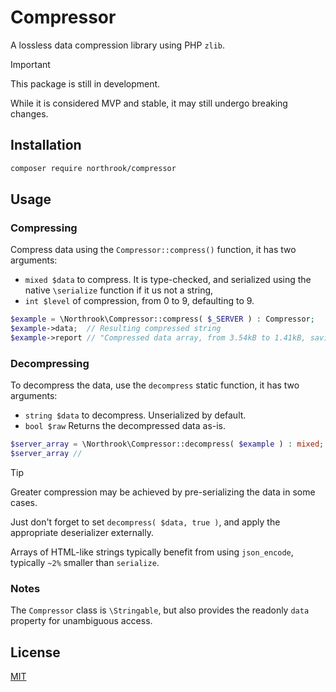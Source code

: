 # Compressor

A lossless data compression library using PHP `zlib`.

> [!IMPORTANT]
> This package is still in development.
>
> While it is considered MVP and stable, it may still undergo breaking changes.

## Installation

```bash
composer require northrook/compressor
``` 

## Usage

### Compressing

Compress data using the `Compressor::compress()` function, it has two arguments:

- `mixed $data` to compress. It is type-checked, and serialized using the native `\serialize` function if it us not a string,
- `int $level` of compression, from 0 to 9, defaulting to 9.

```php
$example = \Northrook\Compressor::compress( $_SERVER ) : Compressor;
$example->data;  // Resulting compressed string
$example->report // "Compressed data array, from 3.54kB to 1.41kB, saving 60.17%."
```

### Decompressing

To decompress the data, use the `decompress` static function, it has two arguments:

- `string $data` to decompress. Unserialized by default.
- `bool $raw` Returns the decompressed data as-is.

```php
$server_array = \Northrook\Compressor::decompress( $example ) : mixed;
$server_array // 
```

> [!TIP]
> Greater compression may be achieved by pre-serializing the data in some cases.
>
> Just don't forget to set `decompress( $data, true )`, and apply the appropriate deserializer externally.
>
> Arrays of HTML-like strings typically benefit from using `json_encode`, typically `~2%` smaller than `serialize`.

### Notes

The `Compressor` class is `\Stringable`, but also provides the readonly `data` property for unambiguous access.

##

## License

[MIT](https://github.com/northrook/compressor/blob/main/LICENSE)